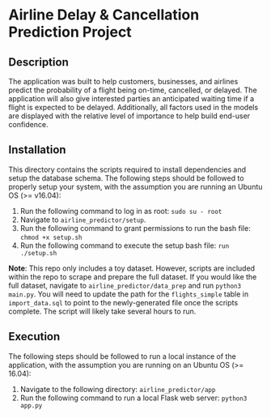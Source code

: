 # Airline Delay & Cancellation Prediction Project

## Description
The application was built to help customers, businesses, and airlines predict the probability of a flight being on-time, cancelled, or delayed.  The application will also give interested parties an anticipated waiting time if a flight is expected to be delayed. Additionally, all factors used in the models are displayed with the relative level of importance to help build end-user confidence.

## Installation
This directory contains the scripts required to install dependencies and setup the database schema.  The following steps should be followed to properly setup your system, with the assumption you are running an Ubuntu OS (>= v16.04):

1. Run the following command to log in as root: `sudo su - root`
2. Navigate to `airline_predictor/setup`.
3. Run the following command to grant permissions to run the bash file: `chmod +x setup.sh`
4. Run the following command to execute the setup bash file: `run ./setup.sh`

**Note**: This repo only includes a toy dataset. However, scripts are included within the repo to scrape and prepare the full dataset. If you would like the full dataset, navigate to `airline_predictor/data_prep` and run `python3 main.py`. You will need to update the path for the `flights_simple` table in `import_data.sql` to point to the newly-generated file once the scripts complete. The script will likely take several hours to run.

## Execution
The following steps should be followed to run a local instance of the application, with the assumption you are running on an Ubuntu OS (>= 16.04):

1. Navigate to the following directory: `airline_predictor/app`
2. Run the following command to run a local Flask web server: `python3 app.py`